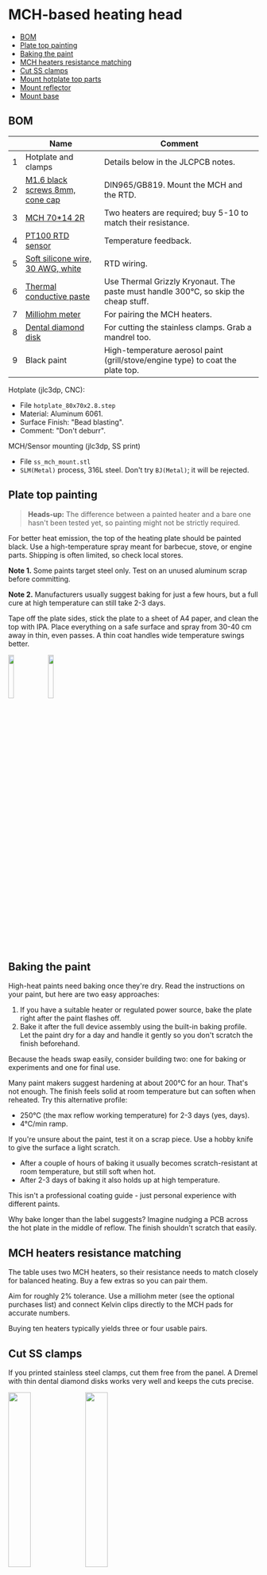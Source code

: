 MCH-based heating head <!-- omit in toc -->
======================

- [BOM](#bom)
- [Plate top painting](#plate-top-painting)
- [Baking the paint](#baking-the-paint)
- [MCH heaters resistance matching](#mch-heaters-resistance-matching)
- [Cut SS clamps](#cut-ss-clamps)
- [Mount hotplate top parts](#mount-hotplate-top-parts)
- [Mount reflector](#mount-reflector)
- [Mount base](#mount-base)


## BOM

&nbsp; | Name | Comment
-------|------|--------
1 | Hotplate and clamps | Details below in the JLCPCB notes.
2 | [M1.6 black screws 8mm, cone cap](https://www.aliexpress.com/item/32431305716.html) | DIN965/GB819. Mount the MCH and the RTD.
3 | [MCH 70*14 2R](https://www.aliexpress.com/item/32966428374.html) | Two heaters are required; buy 5-10 to match their resistance.
4 | [PT100 RTD sensor](https://www.aliexpress.com/item/1005007238778907.html) | Temperature feedback.
5 | [Soft silicone wire, 30 AWG, white](https://www.aliexpress.com/item/4001283806251.html) | RTD wiring.
6 | [Thermal conductive paste](https://www.aliexpress.com/item/1005002400161049.html) | Use Thermal Grizzly Kryonaut. The paste must handle 300°C, so skip the cheap stuff.
7 | [Milliohm meter](https://www.aliexpress.com/item/1005006408703765.html) | For pairing the MCH heaters.
8 | [Dental diamond disk](https://www.aliexpress.com/item/4001138228461.html) | For cutting the stainless clamps. Grab a mandrel too.
9 | Black paint | High-temperature aerosol paint (grill/stove/engine type) to coat the plate top.

Hotplate (jlc3dp, CNC):

- File `hotplate_80x70x2.8.step`
- Material: Aluminum 6061.
- Surface Finish: "Bead blasting".
- Comment: "Don't deburr".

MCH/Sensor mounting (jlc3dp, SS print)

- File `ss_mch_mount.stl`
- `SLM(Metal)` process, 316L steel. Don't try `BJ(Metal)`; it will be rejected.


## Plate top painting

> **Heads-up:** The difference between a painted heater and a bare one hasn't
> been tested yet, so painting might not be strictly required.

For better heat emission, the top of the heating plate should be painted black.
Use a high-temperature spray meant for barbecue, stove, or engine parts.
Shipping is often limited, so check local stores.

**Note 1.** Some paints target steel only. Test on an unused aluminum scrap
before committing.

**Note 2.** Manufacturers usually suggest baking for just a few hours, but a
full cure at high temperature can still take 2-3 days.

Tape off the plate sides, stick the plate to a sheet of A4 paper, and clean the
top with IPA. Place everything on a safe surface and spray from 30-40 cm away
in thin, even passes. A thin coat handles wide temperature swings better.

<img src="./images/plate_clear.jpg" width="15%"> <img src="./images/plate_painted.jpg" width="15%">


## Baking the paint

High-heat paints need baking once they're dry. Read the instructions on your
paint, but here are two easy approaches:

1. If you have a suitable heater or regulated power source, bake the plate right
   after the paint flashes off.
2. Bake it after the full device assembly using the built-in baking profile. Let
   the paint dry for a day and handle it gently so you don't scratch the finish
   beforehand.

Because the heads swap easily, consider building two: one for baking or
experiments and one for final use.

Many paint makers suggest hardening at about 200°C for an hour. That's not
enough. The finish feels solid at room temperature but can soften when reheated.
Try this alternative profile:

- 250°C (the max reflow working temperature) for 2-3 days (yes, days).
- 4°C/min ramp.

If you're unsure about the paint, test it on a scrap piece. Use a hobby knife to
give the surface a light scratch.

- After a couple of hours of baking it usually becomes scratch-resistant at room
  temperature, but still soft when hot.
- After 2-3 days of baking it also holds up at high temperature.

This isn't a professional coating guide - just personal experience with different
paints.

Why bake longer than the label suggests? Imagine nudging a PCB across the hot
plate in the middle of reflow. The finish shouldn't scratch that easily.


## MCH heaters resistance matching

The table uses two MCH heaters, so their resistance needs to match closely for
balanced heating. Buy a few extras so you can pair them.

Aim for roughly 2% tolerance. Use a milliohm meter (see the optional purchases
list) and connect Kelvin clips directly to the MCH pads for accurate numbers.

Buying ten heaters typically yields three or four usable pairs.


## Cut SS clamps

If you printed stainless steel clamps, cut them free from the panel. A Dremel
with thin dental diamond disks works very well and keeps the cuts precise.

<img src="./images/ss_clamps.jpg" width="30%"> <img src="./images/ss_clamps_cutted.jpg" width="30%">


## Mount hotplate top parts

- Apply a very thin layer of thermal paste to the heaters.
- Place the heaters on the plate and slide them about +/-0.5 mm to spread the
  paste.
- Tighten the screws with spring washers using only a light touch.

Use 8 mm black screws for the heaters and RTD, and 18 mm screws for the corners.

<img src="./images/head_top_back.jpg" width="30%">

*Note: Do not overtighten the screws; the MCH can crack after heating!*

Once everything is mounted, solder 30 mm silicone wires to the RTD.

- Use high-temperature lead-free (217°C) paste.
- Keep the solder joints as small as possible.
- Strip and tin 1-2 mm on one end of each wire and 4-5 mm on the other. Add a
  little paste to the short ends and solder them to the RTD.
- Clean the flux with IPA to reduce heat absorption.


## Mount reflector

Use the conductor as a template to cut the foil reflector and punch the holes
with a screw.

<img src="./images/reflector_foil.jpg" width="30%">

Use spacers to set a 12 mm gap between the heater top and the reflector. For
each corner, insert the spacer, snug the top nut first, then tighten the bottom
nut (spring lock washers go underneath).

<img src="./images/head_reflector.jpg" width="30%"> <img src="./images/head_reflector_spacer.jpg" width="30%">


## Mount base

Start by soldering the connectors. They need precise alignment, so use the
conductors as jigs.

- Place the conductors on the main board corners and rest the female connectors
  on them.
- Don't push the connectors in; just align them over the male header holes.
- Position the heater base board on top and tack a few pins to lock it in
  place.
- Remove the heater base and finish soldering all the pins.

<img src="./images/pcb_with_conductors.jpg" width="30%"> <img src="./images/pcb_with_head_base.jpg" width="30%">

Now it's time for final head assembly.

- Install the 4 mm insert nuts with the 3 mm screws in the heating head base.
- Dry-fit the base, mark the MCH wires, and cut them to length.
- Remove the base and tin the MCH wires. Acid flux or an iron tip refresher
  works fine.
- Screw the head base to the reflector with the 3 mm screws.
- Solder the MCH and RTD wires.

<img src="./images/head_bottom.jpg" width="30%">

**Note.** You may need an active flux to tin the MCH wires. Try an "iron tip
refresher", use a small amount, and clean it off afterward.

Push the pin terminals into the main PCB for alignment, place the heater on
them, and solder.

TBD image.

Wash out the flux after soldering.
